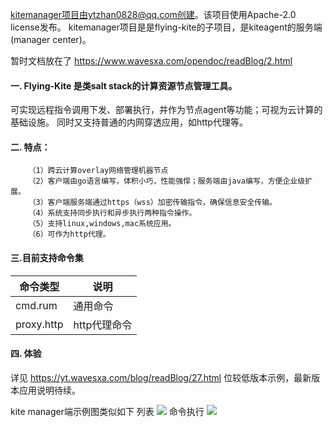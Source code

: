 kitemanager项目由ytzhan0828@qq.com创建。该项目使用Apache-2.0 license发布。
kitemanager项目是是flying-kite的子项目，是kiteagent的服务端(manager center)。

暂时文档放在了 https://www.wavesxa.com/opendoc/readBlog/2.html

#### 一. Flying-Kite 是类salt stack的计算资源节点管理工具。
可实现远程指令调用下发、部署执行，并作为节点agent等功能；可视为云计算的基础设施。
同时又支持普通的内网穿透应用，如http代理等。

#### 二. 特点：
```
	（1）跨云计算overlay网络管理机器节点
	（2）客户端由go语言编写，体积小巧，性能强悍；服务端由java编写，方便企业级扩展。
	（3）客户端服务端通过https（wss）加密传输指令，确保信息安全传输。
	（4）系统支持同步执行和异步执行两种指令操作。
	（5）支持linux,windows,mac系统应用。
	（6）可作为http代理。
```

#### 三.目前支持命令集

| 命令类型  |  说明 |
| ------------ | ------------ |
| cmd.rum  | 通用命令 |
| proxy.http | http代理命令 |

#### 四. 体验
详见 https://yt.wavesxa.com/blog/readBlog/27.html 位较低版本示例，最新版本应用说明待续。

kite manager端示例图类似如下
列表
![](https://yt.wavesxa.com/blog/attachment/24-kitemanager-index-v0.7.0.jpg?id=19)
命令执行
![](https://yt.wavesxa.com/blog/attachment/24-kite-exec-v0.7.0.jpg?id=20)